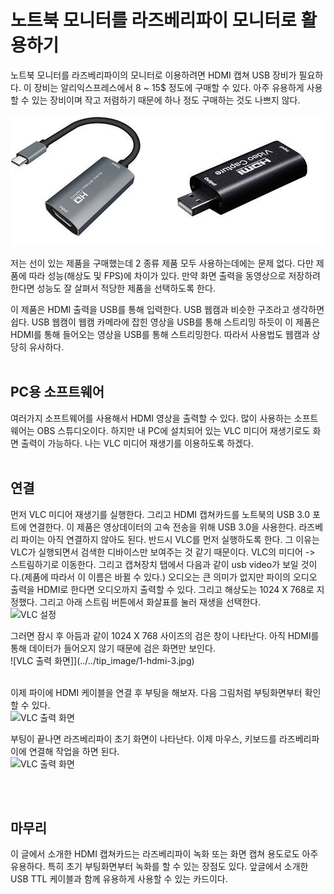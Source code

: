 # 노트북 모니터를 라즈베리파이 모니터로 활용하기

노트북 모니터를 라즈베리파이의 모니터로 이용하려면 HDMI 캡쳐 USB 장비가 필요하다. 이 장비는 알리익스프레스에서 8 ~ 15$ 정도에 구매할 수 있다. 아주 유용하게 사용할 수 있는 장비이며 작고 저렴하기 때문에 하나 정도 구매하는 것도 나쁘지 않다. <br />

![HDMI 캡쳐 카드](../../tip_image/1-hdmi-1.png)

저는 선이 있는 제품을 구매했는데 2 종류 제품 모두 사용하는데에는 문제 없다. 다만 제품에 따라 성능(해상도 및 FPS)에 차이가 있다. 만약 화면 출력을 동영상으로 저장하려한다면 성능도 잘 살펴서 적당한 제품을 선택하도록 한다.

이 제품은 HDMI 출력을 USB를 통해 입력한다. USB 웹캠과 비슷한 구조라고 생각하면 쉽다. USB 웹캠이 웹캠 카메라에 잡힌 영상을 USB를 통해 스트리밍 하듯이 이 제품은 HDMI를 통해 들어오는 영상을 USB를 통해 스트리밍한다. 따라서 사용법도 웹캠과 상당히 유사하다.
<br /><br />

## PC용 소프트웨어
여러가지 소프트웨어를 사용해서 HDMI 영상을 출력할 수 있다. 많이 사용하는 소프트웨어는 OBS 스튜디오이다. 하지만 내 PC에 설치되어 있는 VLC 미디어 재생기로도 화면 출력이 가능하다. 나는 VLC 미디어 재생기를 이용하도록 하겠다. <br /><br />


## 연결
먼저 VLC 미디어 재생기를 실행한다. 그리고 HDMI 캡쳐카드를 노트북의 USB 3.0 포트에 연결한다. 이 제품은 영상데이터의 고속 전송을 위해 USB 3.0을 사용한다. 라즈베리 파이는 아직 연결하지 않아도 된다. 반드시 VLC를 먼저 실행하도록 한다. 그 이유는 VLC가 실행되면서 검색한 디바이스만 보여주는 것 같기 때문이다. VLC의 미디어 -> 스트림하기로 이동한다. 그리고 캡쳐장치 탭에서 다음과 같이 usb video가 보일 것이다.(제품에 따라서 이 이름은 바뀔 수 있다.) 오디오는 큰 의미가 없지만 파이의 오디오 출력을 HDMI로 한다면 오디오까지 출력할 수 있다. 그리고 해상도는 1024 X 768로 지정했다. 그리고 아래 스트림 버튼에서 화살표를 눌러 재생을 선택한다. <br />
![VLC 설정](../../tip_image/1-hdmi-2.jpg)

그러면 잠시 후 아듬과 같이 1024 X 768 사이즈의 검은 창이 나타난다. 아직 HDMI를 통해 데이터가 들어오지 않기 때문에 검은 화면만 보인다. <br />
![VLC 출력 화면]](../../tip_image/1-hdmi-3.jpg)
 <br /><br />

이제 파이에 HDMI 케이블을 연결 후 부팅을 해보자. 다음 그림처럼 부팅화면부터 확인할 수 있다.<br />
![VLC 출력 화면](../../tip_image/1-hdmi-4.jpg)

부팅이 끝나면 라즈베리파이 초기 화면이 나타난다. 이제 마우스, 키보드를 라즈베리파이에 연결해 작업을 하면 된다. <br />
![VLC 출력 화면](../../tip_image/1-hdmi-5.jpg)

<br /><br />
## 마무리

이 글에서 소개한 HDMI 캡쳐카드는 라즈베리파이 녹화 또는 화면 캡쳐 용도로도 아주 유용하다. 특히 초기 부팅화면부터 녹화를 할 수 있는 장점도 있다. 앞글에서 소개한 USB TTL 케이블과 함께 유용하게 사용할 수 있는 카드이다.

